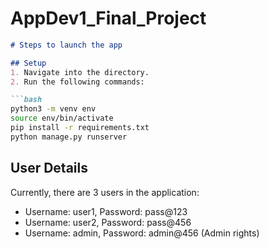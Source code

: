 # AppDev1_Final_Project

```markdown
# Steps to launch the app

## Setup
1. Navigate into the directory.
2. Run the following commands:

```bash
python3 -m venv env
source env/bin/activate
pip install -r requirements.txt
python manage.py runserver
```

## User Details
Currently, there are 3 users in the application:



- Username: user1, Password: pass@123
- Username: user2, Password: pass@456
- Username: admin, Password: admin@456 (Admin rights)

